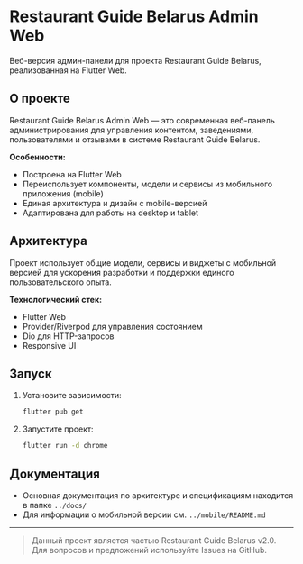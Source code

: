 # Restaurant Guide Belarus Admin Web

Веб-версия админ-панели для проекта Restaurant Guide Belarus, реализованная на Flutter Web.

## О проекте

Restaurant Guide Belarus Admin Web — это современная веб-панель администрирования для управления контентом, заведениями, пользователями и отзывами в системе Restaurant Guide Belarus.

**Особенности:**
- Построена на Flutter Web
- Переиспользует компоненты, модели и сервисы из мобильного приложения (mobile)
- Единая архитектура и дизайн с mobile-версией
- Адаптирована для работы на desktop и tablet

## Архитектура

Проект использует общие модели, сервисы и виджеты с мобильной версией для ускорения разработки и поддержки единого пользовательского опыта.

**Технологический стек:**
- Flutter Web
- Provider/Riverpod для управления состоянием
- Dio для HTTP-запросов
- Responsive UI

## Запуск

1. Установите зависимости:
   ```bash
   flutter pub get
   ```
2. Запустите проект:
   ```bash
   flutter run -d chrome
   ```

## Документация
- Основная документация по архитектуре и спецификациям находится в папке `../docs/`
- Для информации о мобильной версии см. `../mobile/README.md`

---

> Данный проект является частью Restaurant Guide Belarus v2.0. Для вопросов и предложений используйте Issues на GitHub.
